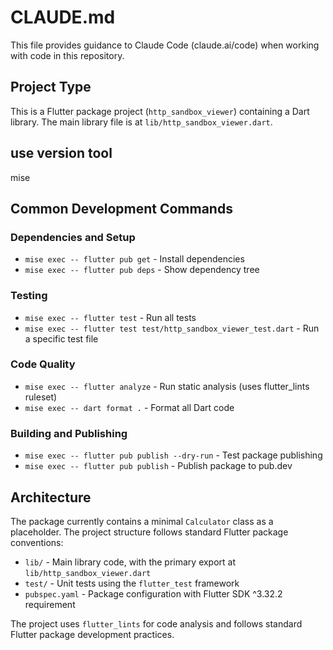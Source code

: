 # CLAUDE.md

This file provides guidance to Claude Code (claude.ai/code) when working with code in this repository.

## Project Type

This is a Flutter package project (`http_sandbox_viewer`) containing a Dart library. The main library file is at `lib/http_sandbox_viewer.dart`.

## use version tool

mise

## Common Development Commands

### Dependencies and Setup

- `mise exec -- flutter pub get` - Install dependencies
- `mise exec -- flutter pub deps` - Show dependency tree

### Testing

- `mise exec -- flutter test` - Run all tests
- `mise exec -- flutter test test/http_sandbox_viewer_test.dart` - Run a specific test file

### Code Quality

- `mise exec -- flutter analyze` - Run static analysis (uses flutter_lints ruleset)
- `mise exec -- dart format .` - Format all Dart code

### Building and Publishing

- `mise exec -- flutter pub publish --dry-run` - Test package publishing
- `mise exec -- flutter pub publish` - Publish package to pub.dev

## Architecture

The package currently contains a minimal `Calculator` class as a placeholder. The project structure follows standard Flutter package conventions:

- `lib/` - Main library code, with the primary export at `lib/http_sandbox_viewer.dart`
- `test/` - Unit tests using the `flutter_test` framework
- `pubspec.yaml` - Package configuration with Flutter SDK ^3.32.2 requirement

The project uses `flutter_lints` for code analysis and follows standard Flutter package development practices.
